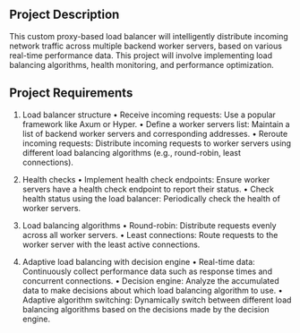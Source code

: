 ## Project Description
This custom proxy-based load balancer will intelligently distribute incoming network traffic across multiple backend worker servers, based on various real-time performance data. This project will involve implementing load balancing algorithms, health monitoring, and performance optimization.

## Project Requirements
1. Load balancer structure
• Receive incoming requests: Use a popular framework like Axum or Hyper.
• Define a worker servers list: Maintain a list of backend worker servers and corresponding addresses.
• Reroute incoming requests: Distribute incoming requests to worker servers using different load balancing algorithms (e.g., round-robin, least connections).

2. Health checks
• Implement health check endpoints: Ensure worker servers have a health check
endpoint to report their status.
• Check health status using the load balancer: Periodically check the health of worker servers.

3. Load balancing algorithms
• Round-robin: Distribute requests evenly across all worker servers.
• Least connections: Route requests to the worker server with the least active connections.

4. Adaptive load balancing with decision engine
• Real-time data: Continuously collect performance data such as response times and concurrent connections.
• Decision engine: Analyze the accumulated data to make decisions about which load balancing algorithm to use.
• Adaptive algorithm switching: Dynamically switch between different load balancing algorithms based on the decisions made by the decision engine.
